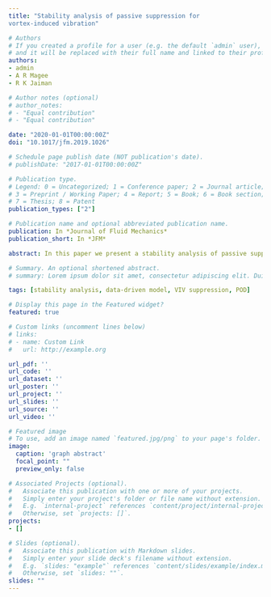 ```yaml
---
title: "Stability analysis of passive suppression for
vortex-induced vibration"

# Authors
# If you created a profile for a user (e.g. the default `admin` user), write the username (folder name) here 
# and it will be replaced with their full name and linked to their profile.
authors:
- admin
- A R Magee
- R K Jaiman

# Author notes (optional)
# author_notes:
# - "Equal contribution"
# - "Equal contribution"

date: "2020-01-01T00:00:00Z"
doi: "10.1017/jfm.2019.1026"

# Schedule page publish date (NOT publication's date).
# publishDate: "2017-01-01T00:00:00Z"

# Publication type.
# Legend: 0 = Uncategorized; 1 = Conference paper; 2 = Journal article;
# 3 = Preprint / Working Paper; 4 = Report; 5 = Book; 6 = Book section;
# 7 = Thesis; 8 = Patent
publication_types: ["2"]

# Publication name and optional abbreviated publication name.
publication: In *Journal of Fluid Mechanics*
publication_short: In *JFM*

abstract: In this paper we present a stability analysis of passive suppression devices for the vortex-induced vibration (VIV) in the laminar flow condition. A data-driven model reduction approach based on the eigensystem realization algorithm is used to construct a reduced-order model in a state-space format. From the stability analysis of the coupled system, two modes are found to be dominant in the phenomenon of self-sustained VIV namely, the wake mode, with frequency close to that of the wake flow behind a stationary cylinder; and the structure mode, with frequency close to the natural frequency of the elastically mounted cylinder. The present study illustrates that VIV can be suppressed by altering the structure mode via shifting of the eigenvalues from the unstable to the stable region. This finding is realized through the simulations of passive control devices, such as fairings and connected-C devices, wherein the presence of appendages breaks the self-sustenance of the wake–body interaction cycle. A detailed proper orthogonal decomposition analysis is employed to quantify the effect of a fairing on the complex interaction between the wake features. From the assessment of the stability characteristics of appendages, the behaviour of a connected-C device is found to be similar to that of a fairing, and the trajectories of the eigenspectrum are nearly identical, while the eigenspectrum of the cylinder–splitter arrangement indicates a galloping behaviour at higher reduced velocities. Finally, we introduce a stability function to characterize the influence of geometric parameters on VIV suppression.

# Summary. An optional shortened abstract.
# summary: Lorem ipsum dolor sit amet, consectetur adipiscing elit. Duis posuere tellus ac convallis placerat. Proin tincidunt magna sed ex sollicitudin condimentum.

tags: [stability analysis, data-driven model, VIV suppression, POD]

# Display this page in the Featured widget?
featured: true

# Custom links (uncomment lines below)
# links:
# - name: Custom Link
#   url: http://example.org

url_pdf: ''
url_code: ''
url_dataset: ''
url_poster: ''
url_project: ''
url_slides: ''
url_source: ''
url_video: ''

# Featured image
# To use, add an image named `featured.jpg/png` to your page's folder. 
image:
  caption: 'graph abstract'
  focal_point: ""
  preview_only: false

# Associated Projects (optional).
#   Associate this publication with one or more of your projects.
#   Simply enter your project's folder or file name without extension.
#   E.g. `internal-project` references `content/project/internal-project/index.md`.
#   Otherwise, set `projects: []`.
projects:
- []

# Slides (optional).
#   Associate this publication with Markdown slides.
#   Simply enter your slide deck's filename without extension.
#   E.g. `slides: "example"` references `content/slides/example/index.md`.
#   Otherwise, set `slides: ""`.
slides: ""
---
```


